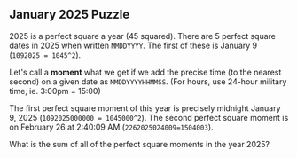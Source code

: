 ## January 2025 Puzzle

2025 is a perfect square a year (45 squared).  There are 5 perfect square dates in 2025 when written
`MMDDYYYY`.  The first of these is January 9 (`1092025 = 1045^2`).


Let's call a **moment** what we get if we add the precise time (to the nearest second) on a given date as `MMDDYYYYHHMMSS`.
(For hours, use 24-hour military time, ie. 3:00pm = 15:00)

The first perfect square moment of this year is precisely midnight January 9, 2025 (`1092025000000 = 1045000^2`).
The second perfect square moment is on February 26 at 2:40:09 AM (`2262025024009=1504003`).

What is the sum of all of the perfect square moments in the year 2025?